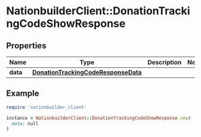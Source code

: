 # NationbuilderClient::DonationTrackingCodeShowResponse

## Properties

| Name | Type | Description | Notes |
| ---- | ---- | ----------- | ----- |
| **data** | [**DonationTrackingCodeResponseData**](DonationTrackingCodeResponseData.md) |  |  |

## Example

```ruby
require 'nationbuilder_client'

instance = NationbuilderClient::DonationTrackingCodeShowResponse.new(
  data: null
)
```

